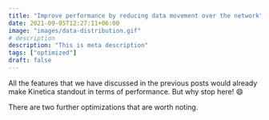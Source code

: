 ```yaml
---
title: "Improve performance by reducing data movement over the network"
date: 2021-09-05T12:27:11+06:00
image: "images/data-distribution.gif"
# description
description: "This is meta description"
tags: ["optimized"]
draft: false
---
```


All the features that we have discussed in the previous posts would already make Kinetica standout in terms of performance. But why stop here! 😄

There are two further optimizations that are worth noting.